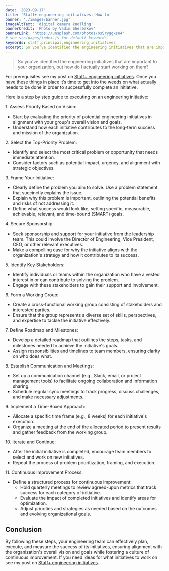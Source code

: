 ```yaml
---
date: '2023-09-17'
title: 'Staff+ engineering initiatives: How to'
banner: './images/banner.jpg'
imageAltText: 'digital camera knolling'
bannerCredit: 'Photo by Vadim Sherbakov'
bannerLink: 'https://unsplash.com/photos/osSryggkso4'
# see src/pages/index.js for default keywords
keywords: staff,principal,engineering,initiatives
excerpt: So you’ve identified the engineering initiatives that are important to your organization, but how do you actually start working on them?
---
```


> So you’ve identified the engineering initiatives that are important to your organization, but how do I actually start working on them? 

For prerequisites see my post on [Staff+ engineering initiatives](/blog/staff-plus-engineering-initiatives/). Once you have these things in place it’s time to get into the weeds on what actually needs to be done in order to successfully complete an initiative. 

Here is a step by step guide to executing on an engineering initiative:

1\. Assess Priority Based on Vision:
- Start by evaluating the priority of potential engineering initiatives in alignment with your group's overall vision and goals.
- Understand how each initiative contributes to the long-term success and mission of the organization.

2\. Select the Top-Priority Problem:
- Identify and select the most critical problem or opportunity that needs immediate attention.
- Consider factors such as potential impact, urgency, and alignment with strategic objectives.

3\. Frame Your Initiative:
- Clearly define the problem you aim to solve. Use a problem statement that succinctly explains the issue.
- Explain why this problem is important, outlining the potential benefits and risks of not addressing it.
- Define what success would look like, setting specific, measurable, achievable, relevant, and time-bound (SMART) goals.

4\. Secure Sponsorship:
- Seek sponsorship and support for your initiative from the leadership team. This could involve the Director of Engineering, Vice President, CEO, or other relevant executives.
- Make a compelling case for why the initiative aligns with the organization's strategy and how it contributes to its success.

5\. Identify Key Stakeholders:
- Identify individuals or teams within the organization who have a vested interest in or can contribute to solving the problem.
- Engage with these stakeholders to gain their support and involvement.

6\. Form a Working Group:
- Create a cross-functional working group consisting of stakeholders and interested parties.
- Ensure that the group represents a diverse set of skills, perspectives, and expertise to tackle the initiative effectively.

7\. Define Roadmap and Milestones:
- Develop a detailed roadmap that outlines the steps, tasks, and milestones needed to achieve the initiative's goals.
- Assign responsibilities and timelines to team members, ensuring clarity on who does what.

8\. Establish Communication and Meetings:
- Set up a communication channel (e.g., Slack, email, or project management tools) to facilitate ongoing collaboration and information sharing.
- Schedule regular sync meetings to track progress, discuss challenges, and make necessary adjustments.

9\. Implement a Time-Boxed Approach:
- Allocate a specific time frame (e.g., 8 weeks) for each initiative's execution.
- Organize a meeting at the end of the allocated period to present results and gather feedback from the working group.

10\. Iterate and Continue:
- After the initial initiative is completed, encourage team members to select and work on new initiatives.
- Repeat the process of problem prioritization, framing, and execution.

11\. Continuous Improvement Process:
- Define a structured process for continuous improvement:
  - Hold quarterly meetings to review agreed-upon metrics that track success for each category of initiative.
  - Evaluate the impact of completed initiatives and identify areas for optimization.
  - Adjust priorities and strategies as needed based on the outcomes and evolving organizational goals.


## Conclusion

By following these steps, your engineering team can effectively plan, execute, and measure the success of its initiatives, ensuring alignment with the organization's overall vision and goals while fostering a culture of continuous improvement. If you need ideas for what initiatives to work on see my post on [Staff+ engineering initiatives](/blog/staff-plus-engineering-initiatives/).